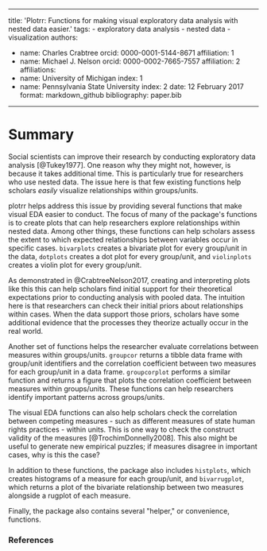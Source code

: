   ---
  title: 'Plotrr: Functions for making visual exploratory data analysis with nested data easier.'
  tags:
    - exploratory data analysis
    - nested data
    - visualization
  authors:
   - name: Charles Crabtree
     orcid: 0000-0001-5144-8671
     affiliation: 1
   - name: Michael J. Nelson
     orcid: 0000-0002-7665-7557
     affiliation: 2
  affiliations:
   - name: University of Michigan
     index: 1
   - name: Pennsylvania State University
     index: 2
  date: 12 February 2017
  format: markdown_github
  bibliography: paper.bib
  ---

# Summary


Social scientists can improve their research by conducting exploratory data analysis [@Tukey1977]. One reason why they might not, however, is because it takes additional time. This is particularly true for researchers who use nested data. The issue here is that few existing functions help scholars _easily_ visualize relationships within groups/units. 

plotrr helps address this issue by providing several functions that make visual EDA easier to conduct.  The focus of many of the package's functions is to create plots that can help researchers explore relationships within nested data. Among other things, these functions can help scholars assess the extent to which expected relationships between variables occur in specific cases. `bivarplots` creates a bivariate plot for every group/unit in the data, `dotplots` creates a dot plot for every group/unit, and `violinplots` creates a violin plot for every group/unit. 

As demonstrated in @CrabtreeNelson2017, creating and interpreting plots like this this can help scholars find initial support for their theoretical expectations prior to conducting analysis with pooled data. The intuition here is that researchers can check their initial priors about relationships within cases. When the data support those priors, scholars have some additional evidence that the processes they theorize actually occur in the real world.

Another set of functions helps the researcher evaluate correlations between measures within groups/units. `groupcor` returns a tibble data frame with group/unit identifiers and the correlation coefficient between two measures for each group/unit in a data frame. `groupcorplot` performs a similar function and returns a figure that plots the correlation coefficient between measures within groups/units. These functions can help researchers identify important patterns across groups/units. 

The visual EDA functions can also help scholars check the correlation between competing measures - such as different measures of state human rights practices - within units. This is one way to check the construct validity of the measures [@TrochimDonnelly2008]. This also might be useful to generate new empirical puzzles; if measures disagree in important cases, why is this the case? 

In addition to these functions, the package also includes `histplots`, which creates histograms of a measure for each group/unit, and `bivarrugplot`, which returns a plot of the bivariate relationship between two measures alongside a rugplot of each measure.

Finally, the package also contains several "helper," or convenience, functions.

### References


